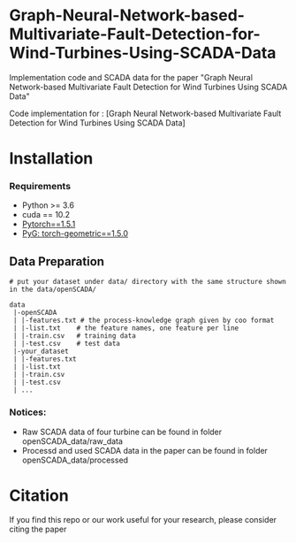 # Graph-Neural-Network-based-Multivariate-Fault-Detection-for-Wind-Turbines-Using-SCADA-Data
Implementation code and SCADA data for the paper "Graph Neural Network-based Multivariate Fault Detection for Wind Turbines Using SCADA Data"

Code implementation for : [Graph Neural Network-based Multivariate Fault Detection for Wind Turbines Using SCADA Data]


# Installation
### Requirements
* Python >= 3.6
* cuda == 10.2
* [Pytorch==1.5.1](https://pytorch.org/)
* [PyG: torch-geometric==1.5.0](https://pytorch-geometric.readthedocs.io/en/latest/notes/installation.html)


## Data Preparation
```
# put your dataset under data/ directory with the same structure shown in the data/openSCADA/

data
 |-openSCADA
 | |-features.txt # the process-knowledge graph given by coo format
 | |-list.txt    # the feature names, one feature per line
 | |-train.csv   # training data
 | |-test.csv    # test data
 |-your_dataset
 | |-features.txt 
 | |-list.txt
 | |-train.csv
 | |-test.csv
 | ...

```

### Notices:
* Raw SCADA data of four turbine can be found in folder openSCADA_data/raw_data
* Processd and used SCADA data in the paper can be found in folder openSCADA_data/processed


# Citation
If you find this repo or our work useful for your research, please consider citing the paper

